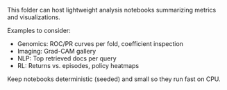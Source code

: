 This folder can host lightweight analysis notebooks summarizing metrics and visualizations.

Examples to consider:
- Genomics: ROC/PR curves per fold, coefficient inspection
- Imaging: Grad-CAM gallery
- NLP: Top retrieved docs per query
- RL: Returns vs. episodes, policy heatmaps

Keep notebooks deterministic (seeded) and small so they run fast on CPU.

